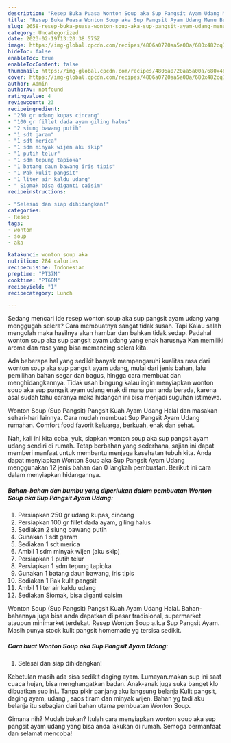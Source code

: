 ```yaml
---
description: "Resep Buka Puasa Wonton Soup aka Sup Pangsit Ayam Udang Menu Buka Puas"
title: "Resep Buka Puasa Wonton Soup aka Sup Pangsit Ayam Udang Menu Buka Puas"
slug: 2658-resep-buka-puasa-wonton-soup-aka-sup-pangsit-ayam-udang-menu-buka-puas
category: Uncategorized
date: 2023-02-19T13:20:38.575Z
image: https://img-global.cpcdn.com/recipes/4806a0720aa5a00a/680x482cq70/wonton-soup-aka-sup-pangsit-ayam-udang-foto-resep-utama.jpg
hideToc: false
enableToc: true
enableTocContent: false
thumbnail: https://img-global.cpcdn.com/recipes/4806a0720aa5a00a/680x482cq70/wonton-soup-aka-sup-pangsit-ayam-udang-foto-resep-utama.jpg
cover: https://img-global.cpcdn.com/recipes/4806a0720aa5a00a/680x482cq70/wonton-soup-aka-sup-pangsit-ayam-udang-foto-resep-utama.jpg
author: Admin
authorAv: notfound
ratingvalue: 4
reviewcount: 23
recipeingredient:
- "250 gr udang kupas cincang"
- "100 gr fillet dada ayam giling halus"
- "2 siung bawang putih"
- "1 sdt garam"
- "1 sdt merica"
- "1 sdm minyak wijen aku skip"
- "1 putih telur"
- "1 sdm tepung tapioka"
- "1 batang daun bawang iris tipis"
- "1 Pak kulit pangsit"
- "1 liter air kaldu udang"
- " Siomak bisa diganti caisim"
recipeinstructions:

- "Selesai dan siap dihidangkan!"
categories:
- Resep
tags:
- wonton
- soup
- aka

katakunci: wonton soup aka 
nutrition: 284 calories
recipecuisine: Indonesian
preptime: "PT37M"
cooktime: "PT60M"
recipeyield: "1"
recipecategory: Lunch

---
```



Sedang mencari ide resep wonton soup aka sup pangsit ayam udang yang menggugah selera? Cara membuatnya sangat tidak susah. Tapi Kalau salah mengolah maka hasilnya akan hambar dan bahkan tidak sedap. Padahal wonton soup aka sup pangsit ayam udang yang enak harusnya Kan memiliki aroma dan rasa yang bisa memancing selera kita.


Ada beberapa hal yang sedikit banyak mempengaruhi kualitas rasa dari wonton soup aka sup pangsit ayam udang, mulai dari jenis bahan, lalu pemilihan bahan segar dan bagus, hingga cara membuat dan menghidangkannya. Tidak usah bingung kalau ingin menyiapkan wonton soup aka sup pangsit ayam udang enak di mana pun anda berada, karena asal sudah tahu caranya maka hidangan ini bisa menjadi suguhan istimewa.

Wonton Soup (Sup Pangsit) Pangsit Kuah Ayam Udang Halal dan masakan sehari-hari lainnya. Cara mudah membuat Sup Pangsit Ayam Udang rumahan. Comfort food favorit keluarga, berkuah, enak dan sehat.


Nah, kali ini kita coba, yuk, siapkan wonton soup aka sup pangsit ayam udang sendiri di rumah. Tetap berbahan yang sederhana, sajian ini dapat memberi manfaat untuk membantu menjaga kesehatan tubuh kita. Anda dapat menyiapkan Wonton Soup aka Sup Pangsit Ayam Udang menggunakan 12 jenis bahan dan 0 langkah pembuatan. Berikut ini cara dalam menyiapkan hidangannya.

<!--inarticleads1-->

##### Bahan-bahan dan bumbu yang diperlukan dalam pembuatan Wonton Soup aka Sup Pangsit Ayam Udang:

1. Persiapkan 250 gr udang kupas, cincang
1. Persiapkan 100 gr fillet dada ayam, giling halus
1. Sediakan 2 siung bawang putih
1. Gunakan 1 sdt garam
1. Sediakan 1 sdt merica
1. Ambil 1 sdm minyak wijen (aku skip)
1. Persiapkan 1 putih telur
1. Persiapkan 1 sdm tepung tapioka
1. Gunakan 1 batang daun bawang, iris tipis
1. Sediakan 1 Pak kulit pangsit
1. Ambil 1 liter air kaldu udang
1. Sediakan  Siomak, bisa diganti caisim


Wonton Soup (Sup Pangsit) Pangsit Kuah Ayam Udang Halal. Bahan-bahannya juga bisa anda dapatkan di pasar tradisional, supermarket ataupun minimarket terdekat. Resep Wonton Soup a.k.a Sup Pangsit Ayam. Masih punya stock kulit pangsit homemade yg tersisa sedikit. 

<!--inarticleads2-->

##### Cara buat Wonton Soup aka Sup Pangsit Ayam Udang:


1. Selesai dan siap dihidangkan!

Kebetulan masih ada sisa sedikit daging ayam. Lumayan.makan sup ini saat cuaca hujan, bisa menghangatkan badan. Anak-anak juga suka banget klo dibuatkan sup ini.. Tanpa pikir panjang aku langsung belanja Kulit pangsit, daging ayam, udang , saos tiram dan minyak wijen. Bahan yg tadi aku belanja itu sebagian dari bahan utama pembuatan Wonton Soup. 

Gimana nih? Mudah bukan? Itulah cara menyiapkan wonton soup aka sup pangsit ayam udang yang bisa anda lakukan di rumah. Semoga bermanfaat dan selamat mencoba!
